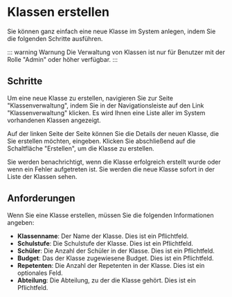 # Klassen erstellen

Sie können ganz einfach eine neue Klasse im System anlegen, indem Sie die folgenden Schritte ausführen.

::: warning Warnung
Die Verwaltung von Klassen ist nur für Benutzer mit der Rolle "Admin" oder höher verfügbar.
:::

## Schritte

Um eine neue Klasse zu erstellen, navigieren Sie zur Seite "Klassenverwaltung", indem Sie in der Navigationsleiste auf den Link "Klassenverwaltung" klicken.
Es wird Ihnen eine Liste aller im System vorhandenen Klassen angezeigt.

Auf der linken Seite der Seite können Sie die Details der neuen Klasse, die Sie erstellen möchten, eingeben.
Klicken Sie abschließend auf die Schaltfläche "Erstellen", um die Klasse zu erstellen.

Sie werden benachrichtigt, wenn die Klasse erfolgreich erstellt wurde oder wenn ein Fehler aufgetreten ist. Sie werden die neue Klasse sofort in der Liste der Klassen sehen.

## Anforderungen

Wenn Sie eine Klasse erstellen, müssen Sie die folgenden Informationen angeben:

- **Klassenname**: Der Name der Klasse. Dies ist ein Pflichtfeld.
- **Schulstufe**: Die Schulstufe der Klasse. Dies ist ein Pflichtfeld.
- **Schüler**: Die Anzahl der Schüler in der Klasse. Dies ist ein Pflichtfeld.
- **Budget**: Das der Klasse zugewiesene Budget. Dies ist ein Pflichtfeld.
- **Repetenten**: Die Anzahl der Repetenten in der Klasse. Dies ist ein optionales Feld.
- **Abteilung**: Die Abteilung, zu der die Klasse gehört. Dies ist ein Pflichtfeld.

